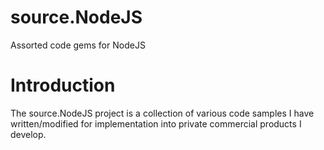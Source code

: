 # source.NodeJS

Assorted code gems for NodeJS

Introduction
============

The source.NodeJS project is a collection of various code samples I have written/modified for implementation into private commercial products I develop.